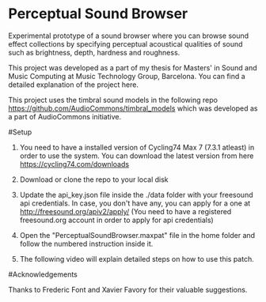 # Perceptual Sound Browser

Experimental prototype of a sound browser where you can browse sound effect collections by specifying perceptual acoustical qualities of sound such as brightness, depth, hardness and roughness.

This project was developed as a part of my thesis for Masters' in Sound and Music Computing at Music Technology Group, Barcelona. You can find a detailed explanation of the project here.

This project uses the timbral sound models in the following repo https://github.com/AudioCommons/timbral_models which was developed as a part of AudioCommons initiative.


#Setup

1. You need to have a installed version of Cycling74 Max 7 (7.3.1 atleast) in order to use the system.
   You can download the latest version from here https://cycling74.com/downloads

2. Download or clone the repo to your local disk

3. Update the api_key.json file inside the ./data folder with your freesound api credentials.
   In case, you don't have any, you can apply for a one at http://freesound.org/apiv2/apply/
   (You need to have a registered freesound.org account in order to apply for api credentials)

4. Open the "PerceptualSoundBrowser.maxpat" file in the home folder and follow the numbered instruction inside it.

5. The following video will explain detailed steps on how to use this patch.



#Acknowledgements

Thanks to Frederic Font and Xavier Favory for their valuable suggestions.

